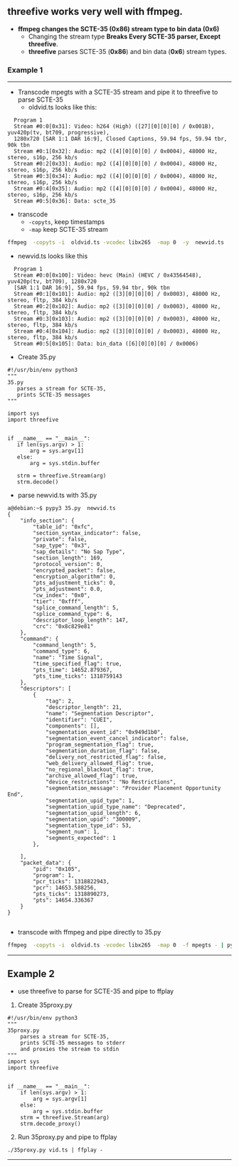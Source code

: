 ## threefive works very well with ffmpeg. 
* __ffmpeg changes the SCTE-35 (0x86) stream type to bin data (0x6)__
  * Changing the stream type __Breaks Every SCTE-35 parser, Except threefive__.
  * __threefive__  parses SCTE-35 (__0x86__) and bin data (__0x6__) stream types.  

### Example 1
---
* Transcode mpegts with a SCTE-35 stream and pipe it to threefive to parse SCTE-35
  * oldvid.ts looks like this:
```
  Program 1 
  Stream #0:0[0x31]: Video: h264 (High) ([27][0][0][0] / 0x001B), yuv420p(tv, bt709, progressive), 
  1280x720 [SAR 1:1 DAR 16:9], Closed Captions, 59.94 fps, 59.94 tbr, 90k tbn
  Stream #0:1[0x32]: Audio: mp2 ([4][0][0][0] / 0x0004), 48000 Hz, stereo, s16p, 256 kb/s
  Stream #0:2[0x33]: Audio: mp2 ([4][0][0][0] / 0x0004), 48000 Hz, stereo, s16p, 256 kb/s
  Stream #0:3[0x34]: Audio: mp2 ([4][0][0][0] / 0x0004), 48000 Hz, stereo, s16p, 256 kb/s
  Stream #0:4[0x35]: Audio: mp2 ([4][0][0][0] / 0x0004), 48000 Hz, stereo, s16p, 256 kb/s
  Stream #0:5[0x36]: Data: scte_35
```
* transcode
   * `-copyts`, keep timestamps 
   * `-map`  keep SCTE-35 stream 

```sh
ffmpeg  -copyts -i  oldvid.ts -vcodec libx265  -map 0  -y  newvid.ts
```

* newvid.ts looks like this
```
  Program 1 
  Stream #0:0[0x100]: Video: hevc (Main) (HEVC / 0x43564548), yuv420p(tv, bt709), 1280x720 
  [SAR 1:1 DAR 16:9], 59.94 fps, 59.94 tbr, 90k tbn
  Stream #0:1[0x101]: Audio: mp2 ([3][0][0][0] / 0x0003), 48000 Hz, stereo, fltp, 384 kb/s
  Stream #0:2[0x102]: Audio: mp2 ([3][0][0][0] / 0x0003), 48000 Hz, stereo, fltp, 384 kb/s
  Stream #0:3[0x103]: Audio: mp2 ([3][0][0][0] / 0x0003), 48000 Hz, stereo, fltp, 384 kb/s
  Stream #0:4[0x104]: Audio: mp2 ([3][0][0][0] / 0x0003), 48000 Hz, stereo, fltp, 384 kb/s
  Stream #0:5[0x105]: Data: bin_data ([6][0][0][0] / 0x0006)
```

 * Create 35.py
 
 ```smalltalk
 #!/usr/bin/env python3
"""
35.py
    parses a stream for SCTE-35,
    prints SCTE-35 messages
"""

import sys
import threefive


if __name__ == "__main__":
    if len(sys.argv) > 1:
        arg = sys.argv[1]
    else:
        arg = sys.stdin.buffer

    strm = threefive.Stream(arg)
    strm.decode()
```
* parse newvid.ts with 35.py

```smalltalk
a@debian:~$ pypy3 35.py  newvid.ts
{
    "info_section": {
        "table_id": "0xfc",
        "section_syntax_indicator": false,
        "private": false,
        "sap_type": "0x3",
        "sap_details": "No Sap Type",
        "section_length": 169,
        "protocol_version": 0,
        "encrypted_packet": false,
        "encryption_algorithm": 0,
        "pts_adjustment_ticks": 0,
        "pts_adjustment": 0.0,
        "cw_index": "0x0",
        "tier": "0xfff",
        "splice_command_length": 5,
        "splice_command_type": 6,
        "descriptor_loop_length": 147,
        "crc": "0x8c829e81"
    },
    "command": {
        "command_length": 5,
        "command_type": 6,
        "name": "Time Signal",
        "time_specified_flag": true,
        "pts_time": 14652.879367,
        "pts_time_ticks": 1318759143
    },
    "descriptors": [
        {
            "tag": 2,
            "descriptor_length": 21,
            "name": "Segmentation Descriptor",
            "identifier": "CUEI",
            "components": [],
            "segmentation_event_id": "0x949d1b0",
            "segmentation_event_cancel_indicator": false,
            "program_segmentation_flag": true,
            "segmentation_duration_flag": false,
            "delivery_not_restricted_flag": false,
            "web_delivery_allowed_flag": true,
            "no_regional_blackout_flag": true,
            "archive_allowed_flag": true,
            "device_restrictions": "No Restrictions",
            "segmentation_message": "Provider Placement Opportunity End",
            "segmentation_upid_type": 1,
            "segmentation_upid_type_name": "Deprecated",
            "segmentation_upid_length": 6,
            "segmentation_upid": "300009",
            "segmentation_type_id": 53,
            "segment_num": 1,
            "segments_expected": 1
        },

    ],
    "packet_data": {
        "pid": "0x105",
        "program": 1,
        "pcr_ticks": 1318822943,
        "pcr": 14653.588256,
        "pts_ticks": 1318890273,
        "pts": 14654.336367
    }
}


```
* transcode with ffmpeg and pipe directly to 35.py
```sh
ffmpeg  -copyts -i  oldvid.ts -vcodec libx265  -map 0  -f mpegts - | python3 35.py

```
---
## Example 2
* use threefive to parse for SCTE-35 and pipe to ffplay
1. Create 35proxy.py
```smalltalk
#!/usr/bin/env python3
"""
35proxy.py
    parses a stream for SCTE-35,
    prints SCTE-35 messages to stderr
    and proxies the stream to stdin
"""
import sys
import threefive


if __name__ == "__main__":
    if len(sys.argv) > 1:
        arg = sys.argv[1]
    else:
        arg = sys.stdin.buffer
    strm = threefive.Stream(arg)
    strm.decode_proxy()
```
2. Run 35proxy.py and pipe to ffplay
```smalltalk
./35proxy.py vid.ts | ffplay -
```
---
